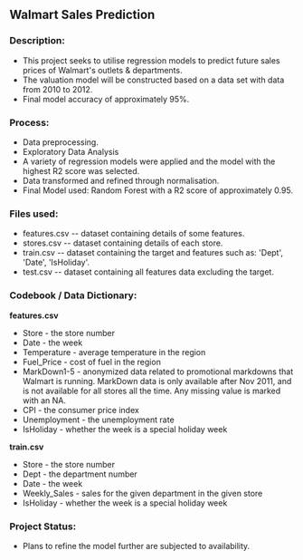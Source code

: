 ## Walmart Sales Prediction

### Description:

- This project seeks to utilise regression models to predict future sales prices of Walmart's outlets & departments. 
- The valuation model will be constructed based on a data set with data from 2010 to 2012. 
- Final model accuracy of approximately 95%.

### Process:

- Data preprocessing. 
- Exploratory Data Analysis
- A variety of regression models were applied and the model with the highest R2 score was selected. 
- Data transformed and refined through normalisation.
- Final Model used: Random Forest with a R2 score of approximately 0.95.

### Files used:

- features.csv -- dataset containing details of some features.
- stores.csv -- dataset containing details of each store.
- train.csv -- dataset containing the target and features such as: 'Dept', 'Date', 'IsHoliday'.
- test.csv -- dataset containing all features data excluding the target.

### Codebook / Data Dictionary:

**features.csv**
- Store - the store number
- Date - the week
- Temperature - average temperature in the region
- Fuel_Price - cost of fuel in the region
- MarkDown1-5 - anonymized data related to promotional markdowns that Walmart is running. MarkDown data is only available after Nov 2011, and is not available for all stores all the time. Any missing value is marked with an NA.
- CPI - the consumer price index
- Unemployment - the unemployment rate
- IsHoliday - whether the week is a special holiday week

**train.csv**
- Store - the store number
- Dept - the department number
- Date - the week
- Weekly_Sales -  sales for the given department in the given store
- IsHoliday - whether the week is a special holiday week
  

### Project Status:
- Plans to refine the model further are subjected to availability.
